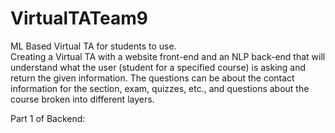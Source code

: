 # VirtualTATeam9
ML Based Virtual TA for students to use. <br/>
Creating a Virtual TA with a website front-end and an NLP back-end that will understand what the user (student for a specified course) is asking and return the given information. The questions can be about the contact information for the section, exam, quizzes, etc., and questions about the course broken into different layers.

Part 1 of Backend:

